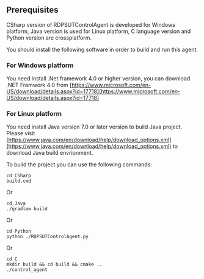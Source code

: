 ## Prerequisites

CSharp version of RDPSUTControlAgent is developed for Windows platform, Java
version is used for Linux platform, C language version and Python version are
crossplatform.

You should install the following software in order to build and run this agent.

### For Windows platform

You need install .Net framework 4.0 or higher version, you can download .NET Framwork 4.0 from [https://www.microsoft.com/en-US/download/details.aspx?id=17718](https://www.microsoft.com/en-US/download/details.aspx?id=17718)

### For Linux platform

You need install Java version 7.0 or later version to build Java project.
Please visit [https://www.java.com/en/download/help/download_options.xml](https://www.java.com/en/download/help/download_options.xml) to download Java build envrionment.

To build the project you can use the following commands:

```
cd CSharp
build.cmd
```

Or

```
cd Java
./gradlew build
```

Or

```
cd Python
python ./RDPSUTControlAgent.py
```

Or

```
cd C
mkdir build && cd build && cmake ..
./control_agent
```
